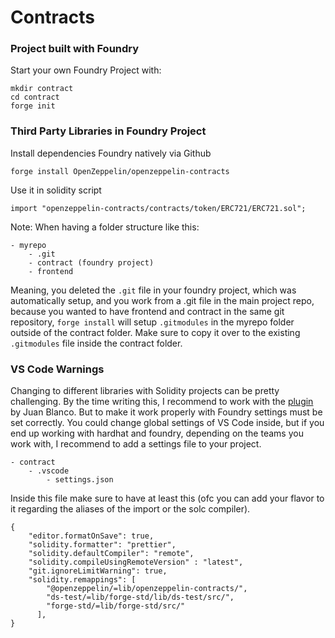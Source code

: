 # Contracts

### Project built with Foundry

Start your own Foundry Project with:

```shell
mkdir contract
cd contract
forge init
```

### Third Party Libraries in Foundry Project

Install dependencies Foundry natively via Github

```shell
forge install OpenZeppelin/openzeppelin-contracts

```

Use it in solidity script

```Solidity
import "openzeppelin-contracts/contracts/token/ERC721/ERC721.sol";
```

Note:
When having a folder structure like this:

```
- myrepo
    - .git
    - contract (foundry project)
    - frontend
```

Meaning, you deleted the `.git` file in your foundry project, which was automatically setup, and you work from a .git file in the main project repo, because you wanted to have frontend and contract in the same git repository, `forge install` will setup `.gitmodules` in the myrepo folder outside of the contract folder. Make sure to copy it over to the existing `.gitmodules` file inside the contract folder.

### VS Code Warnings

Changing to different libraries with Solidity projects can be pretty challenging. By the time writing this, I recommend to work with the [plugin](https://marketplace.visualstudio.com/items?itemName=JuanBlanco.solidity) by Juan Blanco. But to make it work properly with Foundry settings must be set correctly. You could change global settings of VS Code inside, but if you end up working with hardhat and foundry, depending on the teams you work with, I recommend to add a settings file to your project.

```
- contract
    - .vscode
        - settings.json
```

Inside this file make sure to have at least this (ofc you can add your flavor to it regarding the aliases of the import or the solc compiler).

```
{
    "editor.formatOnSave": true,
    "solidity.formatter": "prettier",
    "solidity.defaultCompiler": "remote",
    "solidity.compileUsingRemoteVersion" : "latest",
    "git.ignoreLimitWarning": true,
    "solidity.remappings": [
        "@openzeppelin/=lib/openzeppelin-contracts/",
        "ds-test/=lib/forge-std/lib/ds-test/src/",
        "forge-std/=lib/forge-std/src/"
      ],
}
```
